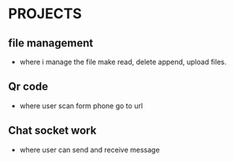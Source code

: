 # PROJECTS
## file management 
- where i manage the file make read, delete append, upload files.
## Qr code
- where user scan form phone go to url
## Chat socket work
- where user can send and receive message
